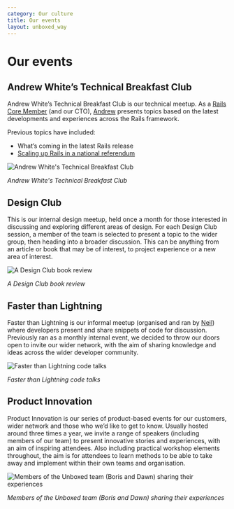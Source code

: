 ```yaml
---
category: Our culture
title: Our events
layout: unboxed_way
---
```


# Our events

## Andrew White’s Technical Breakfast Club
Andrew White’s Technical Breakfast Club is our technical meetup. As a [Rails Core Member](http://rubyonrails.org/community) (and our CTO), [Andrew](https://unboxed.co/people/#andrew-white) presents topics based on the latest developments and experiences across the Rails framework.

Previous topics have included:

* What’s coming in the latest Rails release
* [Scaling up Rails in a national referendum](https://unboxed.co/blog/andrew-white-s-technical-breakfast-club-scaling-up-rails-in-a-national-referendum/)

![Andrew White's Technical Breakfast Club](https://s3-eu-west-1.amazonaws.com/unboxed-web-image-uploader/bc03557b89b50504970d02e20633399b.png)

*Andrew White's Technical Breakfast Club*

## Design Club

This is our internal design meetup, held once a month for those interested in discussing and exploring different areas of design. For each Design Club session, a member of the team is selected to present a topic to the wider group, then heading into a broader discussion. This can be anything from an article or book that may be of interest, to project experience or a new area of interest.

![A Design Club book review](https://s3-eu-west-1.amazonaws.com/unboxed-web-image-uploader/ea53c15e07b99ea1befe8dc952148b66.png)

*A Design Club book review*


## Faster than Lightning

Faster than Lightning is our informal meetup (organised and ran by [Neil](https://unboxed.co/people/#neil-van-beinum)) where developers present and share snippets of code for discussion. Previously ran as a monthly internal event, we decided to throw our doors open to invite our wider network, with the aim of sharing knowledge and ideas across the wider developer community.

![Faster than Lightning code talks](https://s3-eu-west-1.amazonaws.com/unboxed-web-image-uploader/cb7a98ffd909b03709d9c9d556c9d4ab.png)

*Faster than Lightning code talks*


## Product Innovation

Product Innovation is our series of product-based events for our customers, wider network and those who we’d like to get to know. Usually hosted around three times a year, we invite a range of speakers (including members of our team) to present innovative stories and experiences, with an aim of inspiring attendees. Also including practical workshop elements throughout, the aim is for attendees to learn methods to be able to take away and implement within their own teams and organisation.

![Members of the Unboxed team (Boris and Dawn) sharing their experiences](https://s3-eu-west-1.amazonaws.com/unboxed-web-image-uploader/4896da0ac53187b04f4bc1fe6d0fec95.png)

*Members of the Unboxed team (Boris and Dawn) sharing their experiences*
